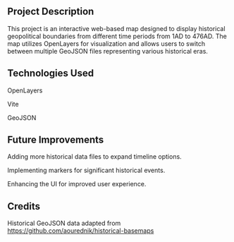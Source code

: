 ## Project Description

This project is an interactive web-based map designed to display historical geopolitical boundaries from different time periods from 1AD to 476AD. The map utilizes OpenLayers for visualization and allows users to switch between multiple GeoJSON files representing various historical eras.


## Technologies Used

OpenLayers

Vite

GeoJSON


## Future Improvements

Adding more historical data files to expand timeline options.

Implementing markers for significant historical events.

Enhancing the UI for improved user experience.

## Credits

Historical GeoJSON data adapted from https://github.com/aourednik/historical-basemaps 
